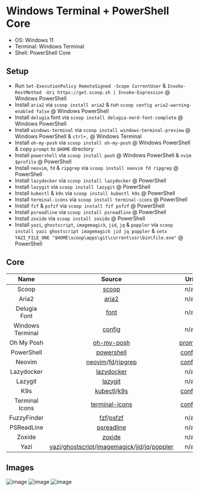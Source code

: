 # Windows Terminal + PowerShell Core

- OS: Windows 11
- Terminal: Windows Terminal
- Shell: PowerShell Core

## Setup

- Run `Set-ExecutionPolicy RemoteSigned -Scope CurrentUser` & `Invoke-RestMethod -Uri https://get.scoop.sh | Invoke-Expression` @ Windows PowerShell
- Install `aria2` via `scoop install aria2` & run `scoop config aria2-warning-enabled false` @ Windows PowerShell
- Install `delugia` font via `scoop install delugia-nerd-font-complete` @ Windows PowerShell
- Install `windows-terminal` via `scoop install windows-terminal-preview` @ Windows PowerShell & `ctrl+,` @ Windows Terminal
- Install `oh-my-posh` via `scoop install oh-my-posh` @ Windows PowerShell & copy `prompt` to `$HOME` directory
- Install `powershell` via `scoop install pwsh` @ Windows PowerShell & `nvim $profile` @ PowerShell
- Install `neovim`, `fd` & `ripgrep` via `scoop install neovim fd ripgrep` @ PowerShell
- Install `lazydocker` via `scoop install lazydocker` @ PowerShell
- Install `lazygit` via `scoop install lazygit` @ PowerShell
- Install `kubectl` & `k9s` via `scoop install kubectl k9s` @ PowerShell
- Install `terminal-icons` via `scoop install terminal-icons` @ PowerShell
- Install `fzf` & `psfzf` via `scoop install fzf psfzf` @ PowerShell
- Install `psreadline` via `scoop install psreadline` @ PowerShell
- Install `zoxide` via `scoop install zoxide` @ PowerShell
- Install `yazi`, `ghostscript`, `imagemagick`, `jid`, `jq` & `poppler` via `scoop install yazi ghostscript imagemagick jid jq poppler` & `setx YAZI_FILE_ONE "$HOME\scoop\apps\git\current\usr\bin\file.exe"` @ PowerShell

## Core

|       Name       |                                                                                                                                     Source                                                                                                                                     |                                                         Uri                                                          |
| :--------------: | :----------------------------------------------------------------------------------------------------------------------------------------------------------------------------------------------------------------------------------------------------------------------------: | :------------------------------------------------------------------------------------------------------------------: |
|      Scoop       |                                                                                                                           [scoop](https://scoop.sh)                                                                                                                            |                                                         n/a                                                          |
|      Aria2       |                                                                                                                    [aria2](https://github.com/aria2/aria2)                                                                                                                     |                                                         n/a                                                          |
|   Delugia Font   |                                                                                                                 [font](https://github.com/adam7/delugia-code)                                                                                                                  |                                                         n/a                                                          |
| Windows Terminal |                                                                                       [config](https://github.com/mezdelex/WindowsTerminalPowershellCoreConfig/blob/main/settings.json)                                                                                        |                                                         n/a                                                          |
|    Oh My Posh    |                                                                                                           [oh-my-posh](https://github.com/JanDeDobbeleer/oh-my-posh)                                                                                                           |        [prompt](https://github.com/mezdelex/WindowsTerminalPowershellCoreConfig/blob/main/.mezdelex.omp.json)        |
|    PowerShell    |                                                                                                             [powershell](https://github.com/PowerShell/PowerShell)                                                                                                             | [config](https://github.com/mezdelex/WindowsTerminalPowershellCoreConfig/blob/main/Microsoft.PowerShell_profile.ps1) |
|      Neovim      |                                                                        [neovim](https://github.com/neovim/neovim)/[fd](https://github.com/sharkdp/fd)/[ripgrep](https://github.com/BurntSushi/ripgrep)                                                                         |                                  [config](https://github.com/mezdelex/NeovimConfig)                                  |
|    Lazydocker    |                                                                                                           [lazydocker](https://github.com/jesseduffield/lazydocker)                                                                                                            |                                                         n/a                                                          |
|     Lazygit      |                                                                                                              [lazygit](https://github.com/jesseduffield/lazygit)                                                                                                               |                                                         n/a                                                          |
|       K9s        |                                                                                            [kubectl](https://github.com/kubernetes/kubectl)/[k9s](https://github.com/derailed/k9s)                                                                                             |                                   [config](https://github.com/mezdelex/K9sConfig)                                    |
|  Terminal Icons  |                                                                                                        [terminal-icons](https://github.com/devblackops/Terminal-Icons)                                                                                                         |                              [config](https://github.com/mezdelex/TerminalIconsConfig)                               |
|   FuzzyFinder    |                                                                                              [fzf](https://github.com/junegunn/fzf)/[psfzf](https://github.com/kelleyma49/PSFzf)                                                                                               |                                                         n/a                                                          |
|    PSReadLine    |                                                                                                             [psreadline](https://github.com/PowerShell/PSReadLine)                                                                                                             |                                                         n/a                                                          |
|      Zoxide      |                                                                                                                [zoxide](https://github.com/ajeetdsouza/zoxide)                                                                                                                 |                                                         n/a                                                          |
|       Yazi       | [yazi](https://github.com/sxyazi/yazi)/[ghostscript](https://www.ghostscript.com/)/[imagemagick](https://github.com/ImageMagick/ImageMagick)/[jid](https://github.com/simeji/jid)/[jq](https://github.com/jqlang/jq)/[poppler](https://gitlab.freedesktop.org/poppler/poppler) |                                                         n/a                                                          |

## Images

![image](https://github.com/user-attachments/assets/c639e633-d6cb-4326-8362-19732ec4a345)
![image](https://github.com/user-attachments/assets/bde90b3c-262f-435c-a612-2b158fe933cb)
![image](https://github.com/user-attachments/assets/31307b22-00df-4f5c-8222-2605e8139723)
